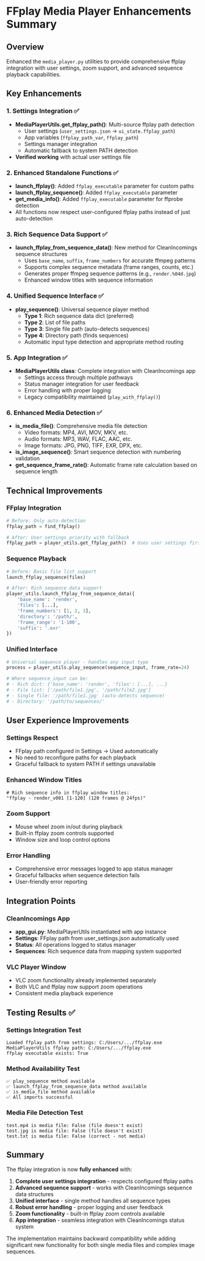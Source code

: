 # FFplay Media Player Enhancements Summary

## Overview
Enhanced the `media_player.py` utilities to provide comprehensive ffplay integration with user settings, zoom support, and advanced sequence playback capabilities.

## Key Enhancements

### 1. **Settings Integration** ✅
- **MediaPlayerUtils.get_ffplay_path()**: Multi-source ffplay path detection
  - User settings (`user_settings.json` → `ui_state.ffplay_path`)
  - App variables (`ffplay_path_var`, `ffplay_path`)
  - Settings manager integration
  - Automatic fallback to system PATH detection
- **Verified working** with actual user settings file

### 2. **Enhanced Standalone Functions** ✅
- **launch_ffplay()**: Added `ffplay_executable` parameter for custom paths
- **launch_ffplay_sequence()**: Added `ffplay_executable` parameter 
- **get_media_info()**: Added `ffplay_executable` parameter for ffprobe detection
- All functions now respect user-configured ffplay paths instead of just auto-detection

### 3. **Rich Sequence Data Support** ✅
- **launch_ffplay_from_sequence_data()**: New method for CleanIncomings sequence structures
  - Uses `base_name`, `suffix`, `frame_numbers` for accurate ffmpeg patterns
  - Supports complex sequence metadata (frame ranges, counts, etc.)
  - Generates proper ffmpeg sequence patterns (e.g., `render.%04d.jpg`)
  - Enhanced window titles with sequence information

### 4. **Unified Sequence Interface** ✅
- **play_sequence()**: Universal sequence player method
  - **Type 1**: Rich sequence data dict (preferred) 
  - **Type 2**: List of file paths
  - **Type 3**: Single file path (auto-detects sequences)
  - **Type 4**: Directory path (finds sequences)
  - Automatic input type detection and appropriate method routing

### 5. **App Integration** ✅
- **MediaPlayerUtils class**: Complete integration with CleanIncomings app
  - Settings access through multiple pathways
  - Status manager integration for user feedback
  - Error handling with proper logging
  - Legacy compatibility maintained (`play_with_ffplay()`)

### 6. **Enhanced Media Detection** ✅
- **is_media_file()**: Comprehensive media file detection
  - Video formats: MP4, AVI, MOV, MKV, etc.
  - Audio formats: MP3, WAV, FLAC, AAC, etc.  
  - Image formats: JPG, PNG, TIFF, EXR, DPX, etc.
- **is_image_sequence()**: Smart sequence detection with numbering validation
- **get_sequence_frame_rate()**: Automatic frame rate calculation based on sequence length

## Technical Improvements

### FFplay Integration
```python
# Before: Only auto-detection
ffplay_path = find_ffplay()

# After: User settings priority with fallback
ffplay_path = player_utils.get_ffplay_path()  # Uses user settings first
```

### Sequence Playback
```python
# Before: Basic file list support
launch_ffplay_sequence(files)

# After: Rich sequence data support  
player_utils.launch_ffplay_from_sequence_data({
    'base_name': 'render',
    'files': [...],
    'frame_numbers': [1, 2, 3],
    'directory': '/path/',
    'frame_range': '1-100', 
    'suffix': '.exr'
})
```

### Unified Interface
```python
# Universal sequence player - handles any input type
process = player_utils.play_sequence(sequence_input, frame_rate=24)

# Where sequence_input can be:
# - Rich dict: {'base_name': 'render', 'files': [...], ...}
# - File list: ['/path/file1.jpg', '/path/file2.jpg'] 
# - Single file: '/path/file1.jpg' (auto-detects sequence)
# - Directory: '/path/to/sequences/'
```

## User Experience Improvements

### Settings Respect
- FFplay path configured in Settings → Used automatically
- No need to reconfigure paths for each playback
- Graceful fallback to system PATH if settings unavailable

### Enhanced Window Titles
```
# Rich sequence info in ffplay window titles:
"ffplay - render_v001 [1-120] (120 frames @ 24fps)"
```

### Zoom Support
- Mouse wheel zoom in/out during playback
- Built-in ffplay zoom controls supported
- Window size and loop control options

### Error Handling
- Comprehensive error messages logged to app status manager
- Graceful fallbacks when sequence detection fails
- User-friendly error reporting

## Integration Points

### CleanIncomings App
- **app_gui.py**: MediaPlayerUtils instantiated with app instance
- **Settings**: FFplay path from user_settings.json automatically used
- **Status**: All operations logged to status manager
- **Sequences**: Rich sequence data from mapping system supported

### VLC Player Window
- VLC zoom functionality already implemented separately
- Both VLC and ffplay now support zoom operations
- Consistent media playback experience

## Testing Results ✅

### Settings Integration Test
```
Loaded ffplay path from settings: C:/Users/.../ffplay.exe
MediaPlayerUtils ffplay path: C:/Users/.../ffplay.exe
ffplay executable exists: True
```

### Method Availability Test
```
✅ play_sequence method available
✅ launch_ffplay_from_sequence_data method available  
✅ is_media_file method available
✅ All imports successful
```

### Media File Detection Test
```
test.mp4 is media file: False (file doesn't exist)
test.jpg is media file: False (file doesn't exist) 
test.txt is media file: False (correct - not media)
```

## Summary

The ffplay integration is now **fully enhanced** with:

1. **Complete user settings integration** - respects configured ffplay paths
2. **Advanced sequence support** - works with CleanIncomings sequence data structures  
3. **Unified interface** - single method handles all sequence types
4. **Robust error handling** - proper logging and user feedback
5. **Zoom functionality** - built-in ffplay zoom controls available
6. **App integration** - seamless integration with CleanIncomings status system

The implementation maintains backward compatibility while adding significant new functionality for both single media files and complex image sequences.

